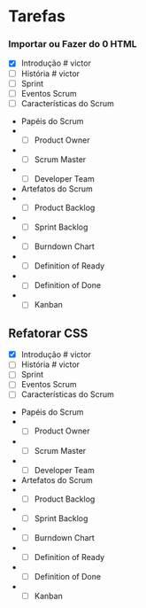 # Tarefas

### Importar ou Fazer do 0 HTML
- [x] Introdução # victor
- [ ] História  # victor 
- [ ] Sprint
- [ ] Eventos Scrum
- [ ] Características do Scrum
- Papéis do Scrum
- - [ ] Product Owner
- - [ ] Scrum Master
- - [ ] Developer Team
- Artefatos do Scrum
- - [ ] Product Backlog
- - [ ] Sprint Backlog
- - [ ] Burndown Chart
- - [ ] Definition of Ready
- - [ ] Definition of Done
- - [ ] Kanban

## Refatorar CSS

- [x] Introdução # victor
- [ ] História # victor
- [ ] Sprint
- [ ] Eventos Scrum
- [ ] Características do Scrum
- Papéis do Scrum
- - [ ] Product Owner
- - [ ] Scrum Master
- - [ ] Developer Team
- Artefatos do Scrum
- - [ ] Product Backlog
- - [ ] Sprint Backlog
- - [ ] Burndown Chart
- - [ ] Definition of Ready
- - [ ] Definition of Done
- - [ ] Kanban